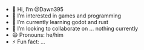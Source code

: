- 👋 Hi, I’m @Dawn395
- 👀 I’m interested in games and programming
- 🌱 I’m currently learning godot and rust
- 💞️ I’m looking to collaborate on ... nothing currently
- 😄 Pronouns: he/him
- ⚡ Fun fact: ...

<!---
Dawn395/Dawn395 is a ✨ special ✨ repository because its `README.md` (this file) appears on your GitHub profile.
You can click the Preview link to take a look at your changes.
--->
